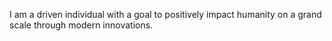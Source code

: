 I am a driven individual with a goal to positively impact humanity on a grand scale through modern innovations.

<!---
KhalidBarakzai/KhalidBarakzai is a ✨ special ✨ repository because its `README.md` (this file) appears on your GitHub profile.
You can click the Preview link to take a look at your changes.
--->

